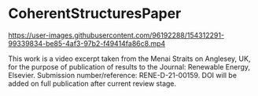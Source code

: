 # CoherentStructuresPaper

<!--https://user-images.githubusercontent.com/96192288/146381097-c3408ca0-12da-4008-9b51-d95a8ada7c67.mp4 -->

<!--[video excerpt](https://user-images.githubusercontent.com/96192288/146381097-c3408ca0-12da-4008-9b51-d95a8ada7c67.mp4/) -->


https://user-images.githubusercontent.com/96192288/154312291-99339834-be85-4af3-97b2-f49414fa86c8.mp4


This work is a video excerpt taken from the Menai Straits on Anglesey, UK, for the purpose of publication of results to the Journal: Renewable Energy, Elsevier. Submission number/reference: RENE-D-21-00159. DOI will be added on full publication after current review stage. 
